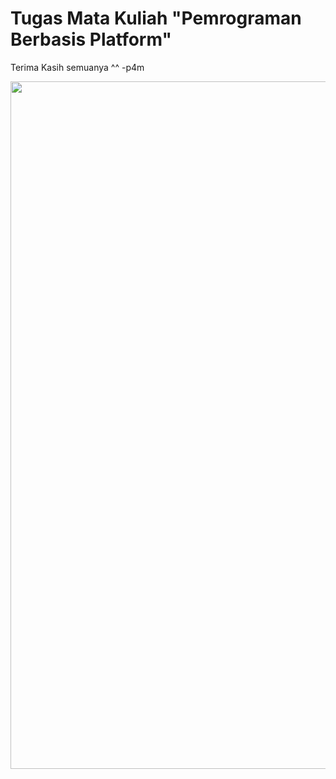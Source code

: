# Tugas Mata Kuliah "Pemrograman Berbasis Platform"

Terima Kasih semuanya ^^ -p4m

<img src="https://media1.tenor.com/m/xsICn9T81LcAAAAC/roy-leops.gif" width="1100"/>
